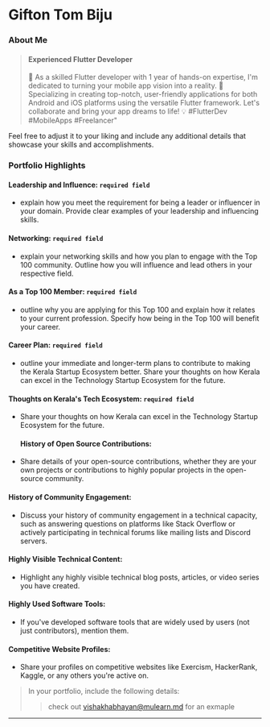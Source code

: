 # Gifton Tom Biju 

### About Me

> #### Experienced Flutter Developer 
> 📱 As a skilled Flutter developer with 1 year of hands-on expertise, I'm dedicated to turning your mobile app vision into a reality. 🚀 Specializing in creating top-notch, user-friendly applications for both Android and iOS platforms using the versatile Flutter framework. Let's collaborate and bring your app dreams to life! 💡 #FlutterDev #MobileApps #Freelancer"

Feel free to adjust it to your liking and include any additional details that showcase your skills and accomplishments.

### Portfolio Highlights


#### Leadership and Influence: `required field` 

- explain how you meet the requirement for being a leader or influencer in your domain. Provide clear examples of your leadership and influencing skills.

#### Networking: `required field` 

- explain your networking skills and how you plan to engage with the Top 100 community. Outline how you will influence and lead others in your respective field.

#### As a Top 100 Member: `required field` 

- outline why you are applying for this Top 100 and explain how it relates to your current profession. Specify how being in the Top 100 will benefit your career.

#### Career Plan: `required field` 

- outline your immediate and longer-term plans to contribute to making the Kerala Startup Ecosystem better. Share your thoughts on how Kerala can excel in the Technology Startup Ecosystem for the future.

#### Thoughts on Kerala's Tech Ecosystem: `required field` 

- Share your thoughts on how Kerala can excel in the Technology Startup Ecosystem for the future.

  #### History of Open Source Contributions:

- Share details of your open-source contributions, whether they are your own projects or contributions to highly popular projects in the open-source community.

#### History of Community Engagement:

-  Discuss your history of community engagement in a technical capacity, such as answering questions on platforms like Stack Overflow or actively participating in technical forums like mailing lists and Discord servers.

#### Highly Visible Technical Content:

- Highlight any highly visible technical blog posts, articles, or video series you have created.

#### Highly Used Software Tools:

- If you've developed software tools that are widely used by users (not just contributors), mention them.

#### Competitive Website Profiles:

- Share your profiles on competitive websites like Exercism, HackerRank, Kaggle, or any others you're active on.


> In your portfolio, include the following details:
>> check out [vishakhabhayan@mulearn.md](./profile/vishakhabhayan@mulearn.md) for an exmaple

---

